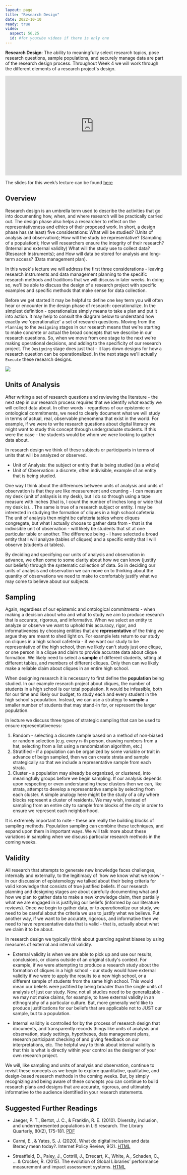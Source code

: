 ```yaml
---
layout: page
title: "Research Design"
date: 2022-10-10
ready: true
video:
  aspect: 56.25
  id: #for youtube videos if there is only one
---
```



**Research Design**: The ability to meaningfully select research topics, pose research questions, sample populations, and securely manage data are part of the research design process. Throughout Week 4 we will work through the different elements of a research project's design.

<iframe width="560" height="315" src="https://www.youtube.com/embed/wF8bv21Dd2k" frameborder="0" allow="accelerometer; autoplay; clipboard-write; encrypted-media; gyroscope; picture-in-picture" allowfullscreen></iframe>

The slides for this week’s lecture can be found [here](https://github.com/nniiicc/LIS-570-Au2020/blob/master/slides/ResearchDesign-Slides.pdf)

## Overview
Research design is an umbrella term used to describe the activities that go into documenting how, when, and where research will be practically carried out. The design phase also helps a researcher to reflect on the representativeness and ethics of their proposed work. In short, a design phase has (at least) five considerations: What will be studied? (Units of analysis and observation); How will the study be representative? (Sampling of a population); How will researchers ensure the integrity of their research? (Internal and external validity) What will the study use to collect data? (Research Instruments); and How will data be stored for analysis and long-term access? (Data management plan).

In this week's lecture we will address the first three considerations - leaving research instruments and data management planning to the specific research methods and traditions that we will discuss in later weeks. In doing so, we'll be able to discuss the design of a research project with specific examples and specific methods that make sense for data collection.

Before we get started it may be helpful to define one key term you will often hear or encounter in the design phase of research: operationalize. In the simplest definition - operationalize simply means to take a plan and put it into action. It may help to consult the diagram below to understand how exactly we 'operationalize' a set of research questions. Moving from the `Planning` to the `Designing` stages in our research means that we're starting to make concrete or actual the broad concepts that we describe in our research questions. So, when we move from one stage to the next we're making operational decisions, and adding to the specificity of our research project. The `Designing` stage does just that - it lays down designs for how a research question can be operationalized. In the next stage we'll actually `Execute` these research designs.

![](https://raw.githubusercontent.com/nniiicc/LIS-570-Au2020/master/images/ResearchStages.jpg)

## Units of Analysis
After writing a set of research questions and reviewing the literature - the next step in our research process requires that we identify *what* exactly we will collect data about. In other words - regardless of our epistemic or ontological commitments, we need to clearly document what we will study in terms of actual, real, observable phenomena that exist in the world. For example, if we were to write research questions about digital literacy we might want to study this concept through undergraduate students. If this were the case - the students would be whom we were looking to gather data about.

In research design we think of these subjects or participants in terms of units that will be analyzed or observed.

- Unit of Analysis:  the subject or entity that is being studied (as a whole)
- Unit of Observation: a discrete, often indivisible, example of an entity that is being studied.

One way I think about the differences between units of analysis and units of observation is that they are like measurement and counting - I can measure my desk (unit of anlaysis is my desk), but I do so through using a tape measure with inches (that is, I count the number of inches long or wide that my desk is)... The same is true of a research subject or entity. I may be interested in studying the formation of cliques in a high school cafeteria. The unit of analysis then might be cafeteria tables where cliques congregate, but what I actually choose to gather data from - that is the indivisible unit of observation - will likely be students that sit at one particular table or another. The difference being - I have selected a broad entity that I will analyze (tables of cliques) and a specific entity that I will observe (students at tables).

By deciding and specifying our units of analysis and observation in advance, we often come to some clarity about how we can know (justify our beliefs) through the systematic collection of data. So in deciding our units of analysis and observation we can move on to thinking about the quantity of observations we need to make to comfortably justify what we may come to believe about our subjects.

## Sampling
Again, regardless of our epistemic and ontological commitments - when making a decision about who and what to study we aim to produce research that is accurate, rigorous, and informative. When we select an entity to analyze or observe we want to uphold this accuracy, rigor, and informativeness by choosing entities that are **representative** of the thing we argue they are meant to shed light on. For example lets return to our study on cliques in a high school cafeteria - if we want our study to be representative of the high school, then we likely can't study just one clique, or one person in a clique and claim to provide accurate data about clique formation. We likely need to select a **sample** of different students, sitting at different tables, and members of different cliques. Only then can we likely make a reliable claim about cliques in an entire high school.

When designing research it is necessary to first define the **population** being studied. In our example research project about cliques, the number of students in a high school is our total population. It would be infeasible, both for our time and likely our budget, to study each and every student in the high school's population. Instead, we can use a strategy to **sample** a smaller number of students that may stand-in for, or represent the larger population.

In lecture we discuss three types of strategic sampling that can be used to ensure representativeness:
1. Random - selecting a discrete sample based on a method of non-biased or random selection (e.g. every n-th person, drawing numbers from a hat, selecting from a list using a randomization algorithm, etc.)
2. Stratified - if a population can be organized by some variable or trait in advance of beign sampled, then we can create strata and sample strategically so that we include a representative sample from each strata.   
3. Cluster - a population may already be organized, or clustered, into meaningfully groups before we begin sampling. If our analysis depends upon respecting or even understanding these clusters then we can, like strata, attempt to develop a representative sample by selecting from each cluster. A simple analogy here might be the study of a city where blocks represent a cluster of residents. We may wish, instead of sampling from an entire city to sample from blocks of the city in order to ensure we represent each neighborhood.  

It is extremely important to note - these are really the building blocks of sampling methods. Population sampling can combine these techniques, and expand upon them in important ways. We will talk more about these variations in sampling when we discuss particular research methods in the coming weeks.

## Validity
All research that attempts to generate new knowledge faces challenges, internally and externally, to the legitimacy of 'how we know what we know' - In our discussion of epistemology we talked about their being criteria for valid knowledge that consists of true justified beliefs. If our research planning and designing stages are about carefully documenting what and how we plan to gather data to make a new knowledge claim, then partially what we are engaged in is justifying our beliefs (informed by our literature reviews). Once we begin to gather data, or to *operationalize* our study, we need to be careful about the criteria we use to justify what we believe. Put another way, if we want to be accurate, rigorous, and informative then we need to have representative data that is valid - that is, actually about what we claim it to be about.

In research design we typically think about guarding against biases by using measures of external and internal validity.

- External validity is when we are able to pick up and use our results, conclusions, or cliams outside of an original study's context. For example, if we were attempting to produce a research study about the formation of cliques in a high school - our study would have external validity if we were to apply the results to a new high school, or a different sample of students from the same high school. This would mean our beliefs were justified by being broader than the single units of analysis of just our study. Now, not all studies need to be generalizable - we may not make claims, for example, to have external validity in an ethnography of a particular culture. But, more generally we'd like to produce justifications for our beliefs that are applicable not to JUST our sample, but to a population.

- Internal validity is controlled for by the process of research design that documents, and transparently records things like units of analysis and observation, study settings, hypotheses, data management plans, research participant checking of and giving feedback on our interpretations, etc. The helpful way to think about internal validity is that this is what is directly within your control as the designer of your own research project.

We will, like sampling and units of analysis and observation, continue to revisit these concepts as we begin to explore quantitative, qualitative, and design-based research methods in the coming weeks. But, by simply recognizing and being aware of these concepts you can continue to build research plans and designs that are accurate, rigorous, and ultimately informative to the audience identified in your research statements.


## Suggested Further Readings

 - Jaeger, P. T., Bertot, J. C., & Franklin, R. E. (2010). Diversity, inclusion, and underrepresented populations in LIS research. The Library Quarterly, 80(2), 175-181. [PDF](https://www.journals.uchicago.edu/doi/pdf/10.1086/651053)

- Carmi, E., & Yates, S. J. (2020). What do digital inclusion and data literacy mean today?. Internet Policy Review, 9(2). [HTML](https://policyreview.info/digital-inclusion)

- Streatfield, D., Paley, J., Cottrill, J., Errecart, K., White, A., Schaden, C., ... & Crocker, R. (2015). The evolution of Global Libraries’ performance measurement and impact assessment systems. [HTML](https://www.emerald.com/insight/content/doi/10.1108/PMM-04-2015-0010/full/html)
